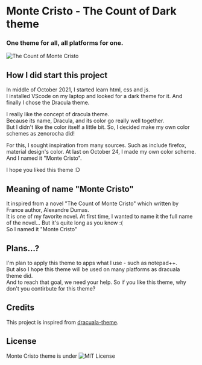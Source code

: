 # Monte Cristo - The Count of Dark theme

### One theme for all, all platforms for one.

![The Count of Monte Cristo](https://github.com/monte-cristo-theme/monte-cristo-theme/blob/master/Count%20in%20the%20README.jpg)

## How I did start this project

In middle of October 2021, I started learn html, css and js.  
I installed VScode on my laptop and looked for a dark theme for it. And finally I chose the Dracula theme.  

I really like the concept of dracula theme.  
Because its name, Dracula, and its color go really well together.  
But I didn't like the color itself a little bit. So, I decided make my own color schemes as zenorocha did!  

For this, I sought inspiration from many sources. Such as include firefox, material design's color.
At last on October 24, I made my own color scheme. And I named it "Monte Cristo".   

 I hope you liked this theme :D

 ## Meaning of name "Monte Cristo"

It inspired from a novel "The Count of Monte Cristo" which written by France author, Alexandre Dumas.  
It is one of my favorite novel. At first time, I wanted to name it the full name of the novel... But it's quite long as you know :(  
So I named it "Monte Cristo"

 ## Plans...?
 
I'm plan to apply this theme to apps what I use - such as notepad++.  
But also I hope this theme will be used on many platforms as dracuala theme did.  
And to reach that goal, we need your help. So if you like this theme, why don't you contirbute for this theme?

 ## Credits

This project is inspired from [dracuala-theme](https://github.com/dracula/dracula-theme).

## License

Monte Cristo theme is under ![MIT License](https://github.com/Johndoe0153/monte-cristo-theme/blob/master/LICENSE)
